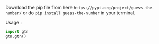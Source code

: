 Download the pip file from here `https://pypi.org/project/guess-the-number/` or do `pip install guess-the-number` in your terminal.

Usage : 
```python
import gtn
gtn.gtn()
```
